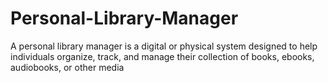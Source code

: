 # Personal-Library-Manager
A personal library manager is a digital or physical system designed to help individuals organize, track, and manage their collection of books, ebooks, audiobooks, or other media
